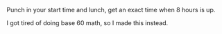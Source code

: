 Punch in your start time and lunch, get an exact time when 8 hours is up.

I got tired of doing base 60 math, so I made this instead.
